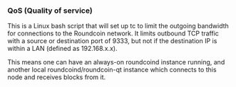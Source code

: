 ### QoS (Quality of service) ###

This is a Linux bash script that will set up tc to limit the outgoing bandwidth for connections to the Roundcoin network. It limits outbound TCP traffic with a source or destination port of 9333, but not if the destination IP is within a LAN (defined as 192.168.x.x).

This means one can have an always-on roundcoind instance running, and another local roundcoind/roundcoin-qt instance which connects to this node and receives blocks from it.
